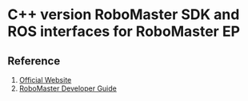 # C++ version RoboMaster SDK and ROS interfaces for RoboMaster EP


## Reference
1. [Official Website](https://www.dji.com/robomaster-ep)
2. [RoboMaster Developer Guide](https://robomaster-dev.readthedocs.io/zh_CN/latest/quick_start.html)
